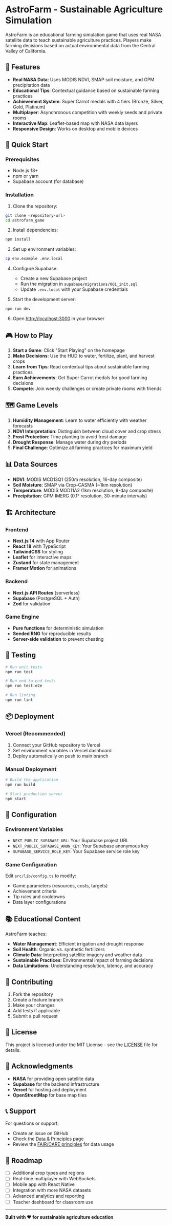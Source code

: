 # AstroFarm - Sustainable Agriculture Simulation

AstroFarm is an educational farming simulation game that uses real NASA satellite data to teach sustainable agriculture practices. Players make farming decisions based on actual environmental data from the Central Valley of California.

## 🌟 Features

- **Real NASA Data**: Uses MODIS NDVI, SMAP soil moisture, and GPM precipitation data
- **Educational Tips**: Contextual guidance based on sustainable farming practices
- **Achievement System**: Super Carrot medals with 4 tiers (Bronze, Silver, Gold, Platinum)
- **Multiplayer**: Asynchronous competition with weekly seeds and private rooms
- **Interactive Map**: Leaflet-based map with NASA data layers
- **Responsive Design**: Works on desktop and mobile devices

## 🚀 Quick Start

### Prerequisites

- Node.js 18+ 
- npm or yarn
- Supabase account (for database)

### Installation

1. Clone the repository:
```bash
git clone <repository-url>
cd astrofarm_game
```

2. Install dependencies:
```bash
npm install
```

3. Set up environment variables:
```bash
cp env.example .env.local
```

4. Configure Supabase:
   - Create a new Supabase project
   - Run the migration in `supabase/migrations/001_init.sql`
   - Update `.env.local` with your Supabase credentials

5. Start the development server:
```bash
npm run dev
```

6. Open [http://localhost:3000](http://localhost:3000) in your browser

## 🎮 How to Play

1. **Start a Game**: Click "Start Playing" on the homepage
2. **Make Decisions**: Use the HUD to water, fertilize, plant, and harvest crops
3. **Learn from Tips**: Read contextual tips about sustainable farming practices
4. **Earn Achievements**: Get Super Carrot medals for good farming decisions
5. **Compete**: Join weekly challenges or create private rooms with friends

## 🗺️ Game Levels

1. **Humidity Management**: Learn to water efficiently with weather forecasts
2. **NDVI Interpretation**: Distinguish between cloud cover and crop stress
3. **Frost Protection**: Time planting to avoid frost damage
4. **Drought Response**: Manage water during dry periods
5. **Final Challenge**: Optimize all farming practices for maximum yield

## 📊 Data Sources

- **NDVI**: MODIS MCD13Q1 (250m resolution, 16-day composite)
- **Soil Moisture**: SMAP via Crop-CASMA (~1km resolution)
- **Temperature**: MODIS MOD11A2 (1km resolution, 8-day composite)
- **Precipitation**: GPM IMERG (0.1° resolution, 30-minute intervals)

## 🏗️ Architecture

### Frontend
- **Next.js 14** with App Router
- **React 18** with TypeScript
- **TailwindCSS** for styling
- **Leaflet** for interactive maps
- **Zustand** for state management
- **Framer Motion** for animations

### Backend
- **Next.js API Routes** (serverless)
- **Supabase** (PostgreSQL + Auth)
- **Zod** for validation

### Game Engine
- **Pure functions** for deterministic simulation
- **Seeded RNG** for reproducible results
- **Server-side validation** to prevent cheating

## 🧪 Testing

```bash
# Run unit tests
npm run test

# Run end-to-end tests
npm run test:e2e

# Run linting
npm run lint
```

## 📦 Deployment

### Vercel (Recommended)

1. Connect your GitHub repository to Vercel
2. Set environment variables in Vercel dashboard
3. Deploy automatically on push to main branch

### Manual Deployment

```bash
# Build the application
npm run build

# Start production server
npm start
```

## 🔧 Configuration

### Environment Variables

- `NEXT_PUBLIC_SUPABASE_URL`: Your Supabase project URL
- `NEXT_PUBLIC_SUPABASE_ANON_KEY`: Your Supabase anonymous key
- `SUPABASE_SERVICE_ROLE_KEY`: Your Supabase service role key

### Game Configuration

Edit `src/lib/config.ts` to modify:
- Game parameters (resources, costs, targets)
- Achievement criteria
- Tip rules and cooldowns
- Data layer configurations

## 📚 Educational Content

AstroFarm teaches:
- **Water Management**: Efficient irrigation and drought response
- **Soil Health**: Organic vs. synthetic fertilizers
- **Climate Data**: Interpreting satellite imagery and weather data
- **Sustainable Practices**: Environmental impact of farming decisions
- **Data Limitations**: Understanding resolution, latency, and accuracy

## 🤝 Contributing

1. Fork the repository
2. Create a feature branch
3. Make your changes
4. Add tests if applicable
5. Submit a pull request

## 📄 License

This project is licensed under the MIT License - see the [LICENSE](LICENSE) file for details.

## 🙏 Acknowledgments

- **NASA** for providing open satellite data
- **Supabase** for the backend infrastructure
- **Vercel** for hosting and deployment
- **OpenStreetMap** for base map tiles

## 📞 Support

For questions or support:
- Create an issue on GitHub
- Check the [Data & Principles](https://astrofarm.vercel.app/datos-y-principios) page
- Review the [FAIR/CARE principles](https://astrofarm.vercel.app/datos-y-principios) for data usage

## 🎯 Roadmap

- [ ] Additional crop types and regions
- [ ] Real-time multiplayer with WebSockets
- [ ] Mobile app with React Native
- [ ] Integration with more NASA datasets
- [ ] Advanced analytics and reporting
- [ ] Teacher dashboard for classroom use

---

**Built with ❤️ for sustainable agriculture education**

